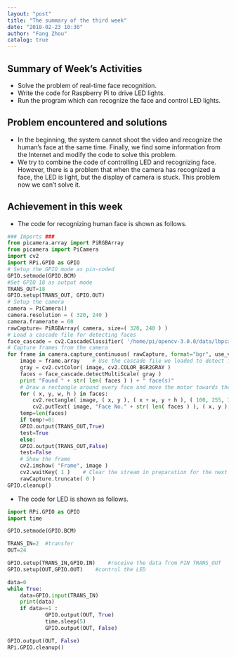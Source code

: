 ```yaml
---
layout: "post"
title: "The summary of the third week"
date: "2018-02-23 10:30"
author: "Fang Zhou"
catalog: true
---
```

## Summary of Week’s Activities

- Solve the problem of real-time face recognition.
- Write the code for Raspberry Pi to drive LED lights.
- Run the program which can recognize the face and control LED lights.

## Problem encountered and solutions

- In the beginning, the system cannot shoot the video and recognize the human’s face at the same time. Finally, we find some information from the Internet and modify the code to solve this problem.
- We try to combine the code of controlling LED and recognizing face. However, there is a problem that when the camera has recognized a face, the LED is light, but the display of camera is stuck. This problem now we can’t solve it.


## Achievement in this week

- The code for recognizing human face is shown as follows. 
```Python
### Imports ###
from picamera.array import PiRGBArray
from picamera import PiCamera
import cv2
import RPi.GPIO as GPIO
# Setup the GPIO mode as pin-coded
GPIO.setmode(GPIO.BCM)
#Set GPIO 18 as output mode
TRANS_OUT=18
GPIO.setup(TRANS_OUT, GPIO.OUT)
# Setup the camera
camera = PiCamera()
camera.resolution = ( 320, 240 )
camera.framerate = 60
rawCapture= PiRGBArray( camera, size=( 320, 240 ) )
# Load a cascade file for detecting faces
face_cascade = cv2.CascadeClassifier( '/home/pi/opencv-3.0.0/data/lbpcascades/lbpcascade_frontalface.xml' ) 
# Capture frames from the camera
for frame in camera.capture_continuous( rawCapture, format="bgr", use_video_port=True ):
    image = frame.array    # Use the cascade file we loaded to detect faces
    gray = cv2.cvtColor( image, cv2.COLOR_BGR2GRAY )
    faces = face_cascade.detectMultiScale( gray )   
    print "Found " + str( len( faces ) ) + " face(s)"
    # Draw a rectangle around every face and move the motor towards the face
    for ( x, y, w, h ) in faces:
        cv2.rectangle( image, ( x, y ), ( x + w, y + h ), ( 100, 255, 100 ), 2 )
        cv2.putText( image, "Face No." + str( len( faces ) ), ( x, y ), cv2.FONT_HERSHEY_SIMPLEX, 0.5, ( 0, 0, 255 ), 2 )
    temp=len(faces)
    if temp!=0:
	GPIO.output(TRANS_OUT,True)
	test=True
    else: 
	GPIO.output(TRANS_OUT,False)
	test=False
    # Show the frame
    cv2.imshow( "Frame", image )
    cv2.waitKey( 1 )    # Clear the stream in preparation for the next frame
    rawCapture.truncate( 0 )
GPIO.cleanup()
```
- The code for LED is shown as follows.
```python
import RPi.GPIO as GPIO
import time

GPIO.setmode(GPIO.BCM)

TRANS_IN=2	#transfer 
OUT=24

GPIO.setup(TRANS_IN,GPIO.IN)	#receive the data from PIN TRANS_OUT
GPIO.setup(OUT,GPIO.OUT)	#control the LED

data=0
while True:
	data=GPIO.input(TRANS_IN)
	print(data)
	if data==1 :
    	    GPIO.output(OUT, True)
    	    time.sleep(5)
    	    GPIO.output(OUT, False)

GPIO.output(OUT, False)
RPi.GPIO.cleanup()
```
